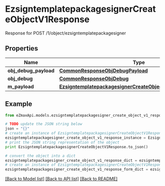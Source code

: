 # EzsigntemplatepackagesignerCreateObjectV1Response

Response for POST /1/object/ezsigntemplatepackagesigner

## Properties

Name | Type | Description | Notes
------------ | ------------- | ------------- | -------------
**obj_debug_payload** | [**CommonResponseObjDebugPayload**](CommonResponseObjDebugPayload.md) |  | 
**obj_debug** | [**CommonResponseObjDebug**](CommonResponseObjDebug.md) |  | [optional] 
**m_payload** | [**EzsigntemplatepackagesignerCreateObjectV1ResponseMPayload**](EzsigntemplatepackagesignerCreateObjectV1ResponseMPayload.md) |  | 

## Example

```python
from eZmaxApi.models.ezsigntemplatepackagesigner_create_object_v1_response import EzsigntemplatepackagesignerCreateObjectV1Response

# TODO update the JSON string below
json = "{}"
# create an instance of EzsigntemplatepackagesignerCreateObjectV1Response from a JSON string
ezsigntemplatepackagesigner_create_object_v1_response_instance = EzsigntemplatepackagesignerCreateObjectV1Response.from_json(json)
# print the JSON string representation of the object
print EzsigntemplatepackagesignerCreateObjectV1Response.to_json()

# convert the object into a dict
ezsigntemplatepackagesigner_create_object_v1_response_dict = ezsigntemplatepackagesigner_create_object_v1_response_instance.to_dict()
# create an instance of EzsigntemplatepackagesignerCreateObjectV1Response from a dict
ezsigntemplatepackagesigner_create_object_v1_response_form_dict = ezsigntemplatepackagesigner_create_object_v1_response.from_dict(ezsigntemplatepackagesigner_create_object_v1_response_dict)
```
[[Back to Model list]](../README.md#documentation-for-models) [[Back to API list]](../README.md#documentation-for-api-endpoints) [[Back to README]](../README.md)


